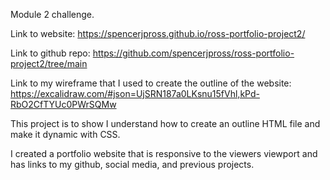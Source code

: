 Module 2 challenge. 

Link to website:  https://spencerjpross.github.io/ross-portfolio-project2/

Link to github repo: https://github.com/spencerjpross/ross-portfolio-project2/tree/main

Link to my wireframe that I used to create the outline of the website: https://excalidraw.com/#json=UjSRN187a0LKsnu15fVhl,kPd-RbO2CfTYUc0PWrSQMw

This project is to show I understand how to create an outline HTML file and make it dynamic with CSS.  

I created a portfolio website that is responsive to the viewers viewport and has links to my github, social media, and previous projects.
